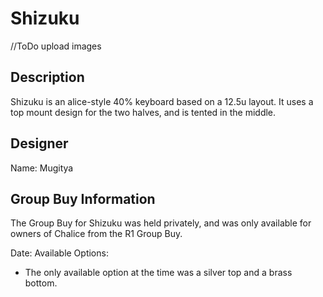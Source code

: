 # Shizuku

//ToDo upload images

## Description
Shizuku is an alice-style 40% keyboard based on a 12.5u layout. It uses a top mount design for the two halves, and is tented in the middle.

## Designer
Name: Mugitya

## Group Buy Information
The Group Buy for Shizuku was held privately, and was only available for owners of Chalice from the R1 Group Buy.

Date:
Available Options:
- The only available option at the time was a silver top and a brass bottom.

